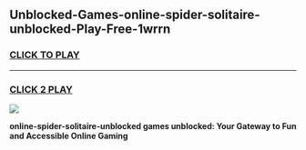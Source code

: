 
## Unblocked-Games-online-spider-solitaire-unblocked-Play-Free-1wrrn
<h3>
<a href="https://premium76.site?title=online-spider-solitaire-unblocked&ref=10A">CLICK TO PLAY</a></h3>
<hr>

<h3>
<a href="https://premium76.site?title=online-spider-solitaire-unblocked&ref=10A">CLICK 2 PLAY</a>
  
</h3>

<a href="https://premium76.site?title=online-spider-solitaire-unblocked&ref=10A"><img src="https://clearcache.store/games.png"></a>


**online-spider-solitaire-unblocked games unblocked: Your Gateway to Fun and Accessible Online Gaming**
